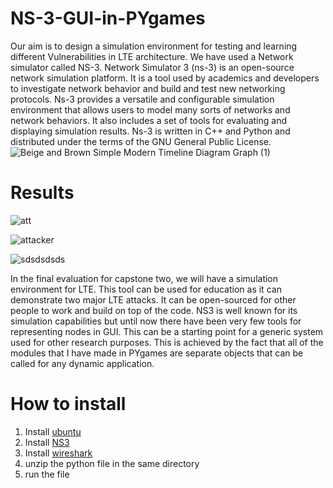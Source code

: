 # NS-3-GUI-in-PYgames
Our aim is to design a simulation environment for testing and learning different
Vulnerabilities in LTE architecture. We have used a Network simulator called NS-3.
Network Simulator 3 (ns-3) is an open-source network simulation platform. It is a
tool used by academics and developers to investigate network behavior and build and
test new networking protocols. Ns-3 provides a versatile and configurable simulation
environment that allows users to model many sorts of networks and network behaviors.
It also includes a set of tools for evaluating and displaying simulation results. Ns-3 is
written in C++ and Python and distributed under the terms of the GNU General Public
License.
![Beige and Brown Simple Modern Timeline Diagram Graph (1)](https://user-images.githubusercontent.com/62338143/219634284-175d873a-f2c9-4058-9ea4-ba465896d7dd.png)



# Results

![att](https://user-images.githubusercontent.com/62338143/211302897-8f841c52-26c7-4af4-ae96-07813ea3ca5c.png)

![attacker](https://user-images.githubusercontent.com/62338143/211302966-1a597d1e-4d96-46ec-a4a3-4dbccbb505c0.png)

![sdsdsdsds](https://user-images.githubusercontent.com/62338143/211303003-3fbf096b-7e9d-4c04-bc24-bb7682058bc3.png)



In the final evaluation for capstone two, we will have a simulation environment
for LTE. This tool can be used for education as it can demonstrate two major
LTE attacks. It can be open-sourced for other people to work and build on top of the
code. NS3 is well known for its simulation capabilities but until now there have been
very few tools for representing nodes in GUI. This can be a starting point for a generic
system used for other research purposes. This is achieved by the fact that all of the
modules that I have made in PYgames are separate objects that can be called for any
dynamic application.

# How to install 
1.   Install [ubuntu](https://ubuntu.com/download) 
2.   Install [NS3](https://www.nsnam.org/wiki/Installation)
3.   Install [wireshark](https://linuxhint.com/install_wireshark_ubuntu/)
4.   unzip the python file in the same directory 
5.   run the file

